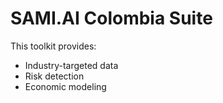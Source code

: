 # SAMI.AI Colombia Suite

This toolkit provides:
- Industry-targeted data
- Risk detection
- Economic modeling
